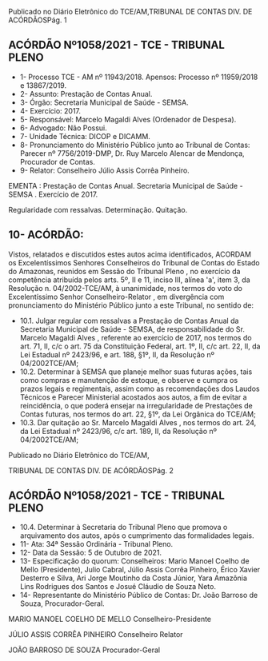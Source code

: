 Publicado  no  Diário  Eletrônico do TCE/AM,TRIBUNAL DE CONTAS DIV. DE ACÓRDÃOSPág. 1

## ACÓRDÃO Nº1058/2021 - TCE - TRIBUNAL PLENO

- 1- Processo TCE - AM nº 11943/2018. Apensos: Processo nº  11959/2018 e 13867/2019.
- 2- Assunto: Prestação de Contas Anual.
- 3- Órgão: Secretaria Municipal de Saúde - SEMSA.
- 4- Exercício: 2017.
- 5- Responsável: Marcelo Magaldi Alves (Ordenador de Despesa).
- 6- Advogado: Não Possui.
- 7- Unidade Técnica: DICOP e DICAMM.
- 8- Pronunciamento  do  Ministério  Público  junto  ao  Tribunal  de  Contas: Parecer  nº 7756/2019-DMP, Dr. Ruy Marcelo Alencar de Mendonça, Procurador de Contas.
- 9- Relator: Conselheiro Júlio Assis Corrêa Pinheiro.

EMENTA :  Prestação  de  Contas  Anual.  Secretaria Municipal de Saúde - SEMSA  . Exercício de 2017.

Regularidade com ressalvas. Determinação. Quitação.

## 10-  ACÓRDÃO:

Vistos, relatados e discutidos estes autos acima identificados, ACORDAM os Excelentíssimos Senhores Conselheiros do Tribunal de Contas do Estado do Amazonas, reunidos em Sessão do Tribunal Pleno , no exercício da competência atribuída pelos arts. 5º, II e 11, inciso III, alínea 'a', item 3, da Resolução n. 04/2002-TCE/AM, à unanimidade, nos termos do voto do Excelentíssimo Senhor Conselheiro-Relator , em divergência com pronunciamento do Ministério Público junto a este Tribunal, no sentido de:

- 10.1. Julgar regular com  ressalvas a Prestação de Contas Anual da Secretaria  Municipal  de  Saúde  -  SEMSA,  de  responsabilidade  do Sr. Marcelo Magaldi  Alves , referente  ao  exercício  de  2017, nos  termos  do art. 71, II, c/c o art. 75 da Constituição Federal, art. 1º, II, c/c art. 22, II, da Lei  Estadual  nº  2423/96,  e  art.  188,  §1º,  II,  da  Resolução  nº  04/2002TCE/AM;
- 10.2. Determinar à SEMSA que planeje melhor suas futuras ações, tais como compras e manutenção de estoque, e observe e cumpra os prazos legais e  regimentais,  assim  como  as  recomendações  dos  Laudos  Técnicos  e Parecer Ministerial acostados aos autos, a fim de evitar a reincidência, o que  poderá ensejar  na  irregularidade  de  Prestações  de  Contas  futuras, nos termos do art. 22, §1º, da Lei Orgânica do TCE/AM;
- 10.3. Dar quitação ao Sr. Marcelo Magaldi Alves , nos termos do art. 24, da Lei  Estadual  nº  2423/96,  c/c  art.  189,  II,  da  Resolução  nº  04/2002TCE/AM;

Publicado  no  Diário  Eletrônico do TCE/AM,

TRIBUNAL DE CONTAS DIV. DE ACÓRDÃOSPág. 2

## ACÓRDÃO Nº1058/2021 - TCE - TRIBUNAL PLENO

- 10.4. Determinar à Secretaria do Tribunal Pleno que promova o arquivamento dos autos, após o cumprimento das formalidades legais.
- 11-  Ata: 34ª Sessão Ordinária - Tribunal Pleno.
- 12-  Data da Sessão: 5 de Outubro de 2021.
- 13-  Especificação do quorum: Conselheiros: Mario Manoel Coelho de Mello (Presidente), Julio Cabral, Júlio Assis Corrêa Pinheiro, Érico Xavier Desterro e Silva, Ari  Jorge  Moutinho  da  Costa  Júnior,  Yara  Amazônia  Lins  Rodrigues  dos  Santos  e Josué Cláudio de Souza Neto.
- 14-  Representante  do  Ministério  Público  de  Contas: Dr. João  Barroso  de  Souza, Procurador-Geral.

MARIO MANOEL COELHO DE MELLO Conselheiro-Presidente

JÚLIO ASSIS CORRÊA PINHEIRO Conselheiro Relator

JOÃO BARROSO DE SOUZA Procurador-Geral